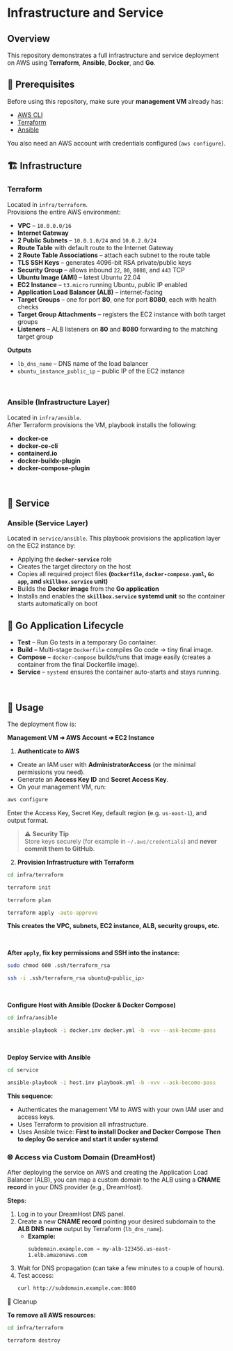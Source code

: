 # Infrastructure and Service

## Overview
This repository demonstrates a full infrastructure and service deployment on AWS using **Terraform**, **Ansible**, **Docker**, and **Go**.

## 🔧 Prerequisites

Before using this repository, make sure your **management VM** already has:

* [AWS CLI](https://docs.aws.amazon.com/cli/latest/userguide/install-cliv2.html)
* [Terraform](https://developer.hashicorp.com/terraform/downloads)
* [Ansible](https://docs.ansible.com/ansible/latest/installation_guide/)

You also need an AWS account with credentials configured (`aws configure`).

## 🏗️ Infrastructure

### Terraform
Located in `infra/terraform`.  
Provisions the entire AWS environment:

- **VPC** – `10.0.0.0/16`
- **Internet Gateway**
- **2 Public Subnets** – `10.0.1.0/24` and `10.0.2.0/24`
- **Route Table** with default route to the Internet Gateway
- **2 Route Table Associations** – attach each subnet to the route table
- **TLS SSH Keys** – generates 4096-bit RSA private/public keys
- **Security Group** – allows inbound `22`, `80`, `8080`, and `443` TCP
- **Ubuntu Image (AMI)** – latest Ubuntu 22.04
- **EC2 Instance** – `t3.micro` running Ubuntu, public IP enabled
- **Application Load Balancer (ALB)** – internet-facing
- **Target Groups** – one for port **80**, one for port **8080**, each with health checks
- **Target Group Attachments** – registers the EC2 instance with both target groups
- **Listeners** – ALB listeners on **80** and **8080** forwarding to the matching target group

**Outputs**

* `lb_dns_name` – DNS name of the load balancer  
* `ubuntu_instance_public_ip` – public IP of the EC2 instance

<br>

### Ansible (Infrastructure Layer)
Located in `infra/ansible`.  
After Terraform provisions the VM, playbook installs the following:

- **docker-ce**
- **docker-ce-cli**
- **containerd.io**
- **docker-buildx-plugin**
- **docker-compose-plugin**

<br>

## 🚀 Service

### Ansible (Service Layer)
Located in `service/ansible`.
This playbook provisions the application layer on the EC2 instance by:

- Applying the **`docker-service`** role
- Creates the target directory on the host
- Copies all required project files **(`Dockerfile`, `docker-compose.yaml`, `Go app`, and `skillbox.service` unit)**
- Builds the **Docker image** from the **Go application**
- Installs and enables the **`skillbox.service` systemd unit** so the container starts automatically on boot

## 🐹 Go Application Lifecycle

- **Test** – Run Go tests in a temporary Go container.  
- **Build** – Multi-stage `Dockerfile` compiles Go code → tiny final image.  
- **Compose** – `docker-compose` builds/runs that image easily (creates a container from the final Dockerfile image).  
- **Service** – `systemd` ensures the container auto-starts and stays running.

<br>

## 🧭 Usage

The deployment flow is:

**Management VM ➜ AWS Account ➜ EC2 Instance**

1. **Authenticate to AWS**
- Create an IAM user with **AdministratorAccess** (or the minimal permissions you need).
- Generate an **Access Key ID** and **Secret Access Key**.
- On your management VM, run:
```bash
aws configure
```
Enter the Access Key, Secret Key, default region (e.g. `us-east-1`), and output format.

> ⚠️ **Security Tip**  
> Store keys securely (for example in `~/.aws/credentials`) and **never commit them to GitHub**.

2. **Provision Infrastructure with Terraform**   
```bash
cd infra/terraform
```

```bash
terraform init
```

```bash
terraform plan
```

```bash
terraform apply -auto-approve
```

**This creates the VPC, subnets, EC2 instance, ALB, security groups, etc.**

<br>

**After `apply`, fix key permissions and SSH into the instance:**

```bash
sudo chmod 600 .ssh/terraform_rsa
```

```bash
ssh -i .ssh/terraform_rsa ubuntu@<public_ip>
```

<br>

**Configure Host with Ansible (Docker & Docker Compose)**

```bash
cd infra/ansible
```

```bash
ansible-playbook -i docker.inv docker.yml -b -vvv --ask-become-pass
```

<br>

**Deploy Service with Ansible**

```bash
cd service
```

```bash
ansible-playbook -i host.inv playbook.yml -b -vvv --ask-become-pass
```

**This sequence:**
- Authenticates the management VM to AWS with your own IAM user and access keys.
- Uses Terraform to provision all infrastructure.
- Uses Ansible twice:
  **First to install Docker and Docker Compose**
  **Then to deploy Go service and start it under systemd**

### 🌐 Access via Custom Domain (DreamHost)

After deploying the service on AWS and creating the Application Load Balancer (ALB), you can map a custom domain to the ALB using a **CNAME record** in your DNS provider (e.g., DreamHost).

**Steps:**

1. Log in to your DreamHost DNS panel.
2. Create a new **CNAME record** pointing your desired subdomain to the **ALB DNS name** output by Terraform (`lb_dns_name`).
   - **Example:**
     ```
     subdomain.example.com → my-alb-123456.us-east-1.elb.amazonaws.com
     ```
3. Wait for DNS propagation (can take a few minutes to a couple of hours).
4. Test access:
   ```bash
   curl http://subdomain.example.com:8080

🧹 Cleanup

**To remove all AWS resources:**

```bash
cd infra/terraform
```

```bash
terraform destroy
```